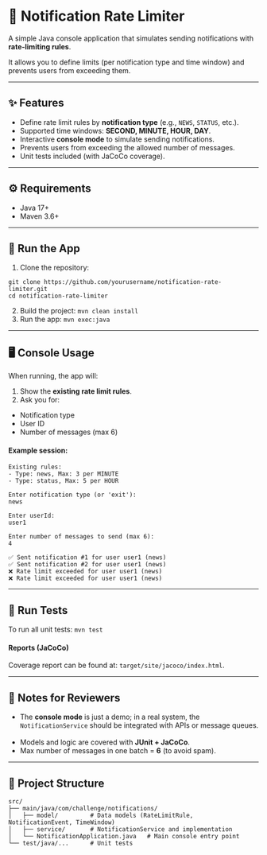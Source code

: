 # 📩 Notification Rate Limiter

A simple Java console application that simulates sending notifications with **rate-limiting rules**.  

It allows you to define limits (per notification type and time window) and prevents users from exceeding them.

---
## ✨ Features
- Define rate limit rules by **notification type** (e.g., `NEWS`, `STATUS`, etc.).  
- Supported time windows: **SECOND, MINUTE, HOUR, DAY**.  
- Interactive **console mode** to simulate sending notifications.  
- Prevents users from exceeding the allowed number of messages.  
- Unit tests included (with JaCoCo coverage).

---
## ⚙️ Requirements
- Java 17+  
- Maven 3.6+  
---
## 🚀 Run the App
1. Clone the repository:
```
git clone https://github.com/yourusername/notification-rate-limiter.git
cd notification-rate-limiter  
```
2. Build the project:
`mvn clean install`  
3. Run the app:
`mvn exec:java`  
---
## 🖥️ Console Usage
When running, the app will:  
1. Show the **existing rate limit rules**.  
2. Ask you for:
- Notification type
- User ID
- Number of messages (max 6)  
#### Example session:  
```
Existing rules:
- Type: news, Max: 3 per MINUTE
- Type: status, Max: 5 per HOUR

Enter notification type (or 'exit'):
news 

Enter userId:
user1  

Enter number of messages to send (max 6):
4 

✅ Sent notification #1 for user user1 (news)
✅ Sent notification #2 for user user1 (news)
❌ Rate limit exceeded for user user1 (news)
❌ Rate limit exceeded for user user1 (news)
```
---
## 🧪 Run Tests
To run all unit tests:
`mvn test`
#### Reports (JaCoCo)
Coverage report can be found at:
`target/site/jacoco/index.html`.  

---
## 📝 Notes for Reviewers

- The **console mode** is just a demo; in a real system, the `NotificationService` should be integrated with APIs or message queues.  
- Models and logic are covered with **JUnit + JaCoCo**.
- Max number of messages in one batch = **6** (to avoid spam).  
---
## 📂 Project Structure
```
src/
├── main/java/com/challenge/notifications/
│   ├── model/         # Data models (RateLimitRule, NotificationEvent, TimeWindow)
│   ├── service/       # NotificationService and implementation
│   └── NotificationApplication.java   # Main console entry point
└── test/java/...      # Unit tests
```